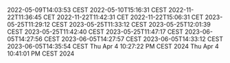 2022-05-09T14:03:53 CEST
2022-05-10T15:16:31 CEST
2022-11-22T11:36:45 CET
2022-11-22T11:42:31 CET
2022-11-22T15:06:31 CET
2023-05-25T11:29:12 CEST
2023-05-25T11:33:12 CEST
2023-05-25T12:01:39 CEST
2023-05-25T11:42:40 CEST
2023-05-25T11:47:17 CEST
2023-06-05T14:27:56 CEST
2023-06-05T14:27:57 CEST
2023-06-05T14:33:12 CEST
2023-06-05T14:35:54 CEST
Thu Apr  4 10:27:22 PM CEST 2024
Thu Apr  4 10:41:01 PM CEST 2024
